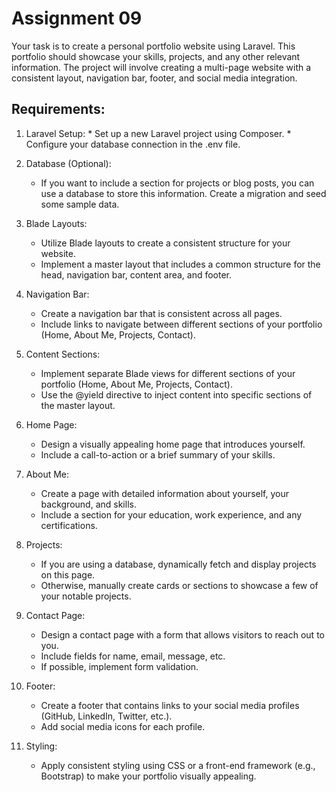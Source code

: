 # Assignment 09

Your task is to create a personal portfolio website using Laravel. This portfolio should showcase your skills, projects, and any other relevant information. The project will involve creating a multi-page website with a consistent layout, navigation bar, footer, and social media integration.

## Requirements:

1.    Laravel Setup:
    * Set up a new Laravel project using Composer.
    * Configure your database connection in the .env file.

2. Database (Optional):
    * If you want to include a section for projects or blog posts, you can use a database to store this information. Create a migration and seed some sample data.

3. Blade Layouts:
    * Utilize Blade layouts to create a consistent structure for your website.
    * Implement a master layout that includes a common structure for the head, navigation bar, content area, and footer.

4. Navigation Bar:
    * Create a navigation bar that is consistent across all pages.
    * Include links to navigate between different sections of your portfolio (Home, About Me, Projects, Contact).

5. Content Sections:
    * Implement separate Blade views for different sections of your portfolio (Home, About Me, Projects, Contact).
    * Use the @yield directive to inject content into specific sections of the master layout.

6. Home Page:
    * Design a visually appealing home page that introduces yourself.
    * Include a call-to-action or a brief summary of your skills.

7.  About Me:
    * Create a page with detailed information about yourself, your background, and skills.
    * Include a section for your education, work experience, and any certifications.

8.  Projects:
    * If you are using a database, dynamically fetch and display projects on this page.
    * Otherwise, manually create cards or sections to showcase a few of your notable projects.

9. Contact Page:
    * Design a contact page with a form that allows visitors to reach out to you.
    * Include fields for name, email, message, etc.
    * If possible, implement form validation.

10. Footer:
    * Create a footer that contains links to your social media profiles (GitHub, LinkedIn, Twitter, etc.).
    * Add social media icons for each profile.

12. Styling:
    * Apply consistent styling using CSS or a front-end framework (e.g., Bootstrap) to make your portfolio visually appealing.